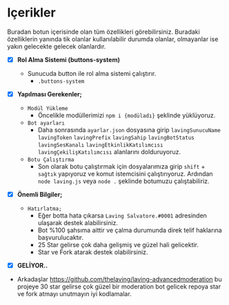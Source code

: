 # Içerikler
 Buradan botun içerisinde olan tüm özellikleri görebilirsiniz. Buradaki özelliklerin yanında tik olanlar kullanılabilir durumda olanlar, olmayanlar ise yakın gelecekte gelecek olanlardır.

 - [x] **Rol Alma Sistemi (buttons-system)**
   * Sunucuda button ile rol alma sistemi çalıştırır.
     * `.buttons-system`
 - [x] **Yapılması Gerekenler;**
     * `Modül Yükleme`
       * Öncelikle modüllerimizi `npm i {modüladı}` şeklinde yüklüyoruz.
     * `Bot ayarları`
       * Daha sonrasında `ayarlar.json` dosyasına girip `lavingSunucuName` `lavingToken` `lavingPrefix` `lavingSahip` `lavingBotStatus` `lavingSesKanalı` `lavingEtkinlikKatılımcısı` `lavingÇekilişKatılımcısı` alanlarını dolduruyoruz.
     * `Botu Çalıştırma`
       * Son olarak botu çalıştırmak için dosyalarımıza girip `shift` + `sağtık` yapıyoruz ve komut istemcisini çalıştırıyoruz. Ardından `node laving.js` veya `node .` şeklinde botumuzu çalıştabiliriz.
  - [X] **Önemli Bilgiler;** 
    * `Hatırlatma;`
      * Eğer botta hata çıkarsa `Laving Salvatore.#0001` adresinden ulaşarak destek alabilirsiniz.
      * Bot %100 şahsıma aittir ve çalma durumunda direk telif haklarına başvurulucaktır.
      * 25 Star gelirse çok daha gelişmiş ve güzel hali gelicektir.
      * Star ve Fork atarak destek olabilirsiniz.

  - [X] **GELİYOR..**
  - Arkadaşlar https://github.com/thelaving/laving-advancedmoderation bu projeye 30 star gelirse çok güzel bir moderation bot gelicek repoya star ve fork atmayı unutmayın iyi kodlamalar.
